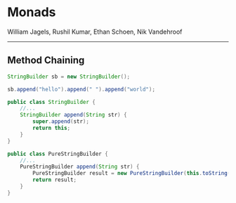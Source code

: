 # Monads

William Jagels, Rushil Kumar, Ethan Schoen, Nik Vandehroof

---

## Method Chaining

```java
StringBuilder sb = new StringBuilder();

sb.append("hello").append(" ").append("world");
```
<!-- .element: class="fragment" -->

```java
public class StringBuilder {
    //...
    StringBuilder append(String str) {
        super.append(str);
        return this;
    }
}
```
<!-- .element: class="fragment" -->

```java
public class PureStringBuilder {
    //...
    PureStringBuilder append(String str) {
        PureStringBuilder result = new PureStringBuilder(this.toString() + str);
        return result;
    }
}
```
<!-- .element: class="fragment" -->
